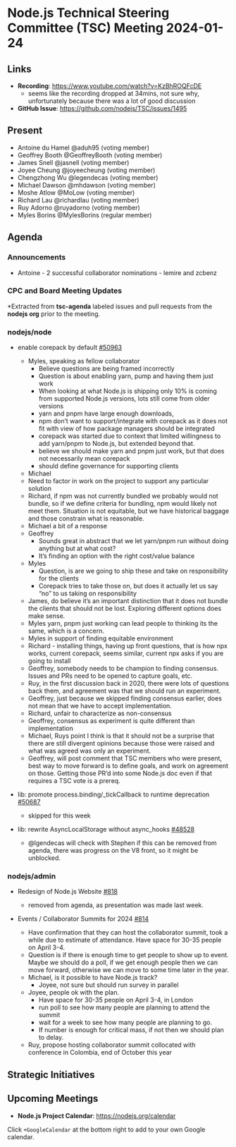 # Node.js Technical Steering Committee (TSC) Meeting 2024-01-24

## Links

* **Recording**:  <https://www.youtube.com/watch?v=KzBhROQFcDE>
  * seems like the recording dropped at 34mins, not sure why, unfortunately because
    there was a lot of good discussion
* **GitHub Issue**: <https://github.com/nodejs/TSC/issues/1495>

## Present

* Antoine du Hamel @aduh95 (voting member)
* Geoffrey Booth @GeoffreyBooth (voting member)
* James Snell @jasnell (voting member)
* Joyee Cheung @joyeecheung (voting member)
* Chengzhong Wu @legendecas (voting member)
* Michael Dawson @mhdawson (voting member)
* Moshe Atlow @MoLow (voting member)
* Richard Lau @richardlau (voting member)
* Ruy Adorno @ruyadorno (voting member)
* Myles Borins @MylesBorins (regular member)

## Agenda

### Announcements

* Antoine - 2 successful collaborator nominations - lemire and zcbenz

### CPC and Board Meeting Updates

*Extracted from **tsc-agenda** labeled issues and pull requests from the **nodejs org** prior to the meeting.

### nodejs/node

* enable corepack by default [#50963](https://github.com/nodejs/node/issues/50963)
  * Myles, speaking as fellow collaborator
    * Believe questions are being framed incorrectly
    * Question is about enabling yarn, pump and having them just work
    * When looking at what Node.js is shipping only 10% is coming from supported Node.js
      versions, lots still come from older versions
    * yarn and pnpm have large enough downloads,
    * npm don’t want to support/integrate with corepack as it does not fit with view of how
      package managers should be integrated
    * corepack was started due to context that limited willingness to add yarn/pnpm to Node.js,
      but extended beyond that.
    * believe we should make yarn and pnpm just work, but that does not necessarily mean
      corepack
    * should define governance for supporting clients
  * Michael
  * Need to factor in work on the project to support any particular solution
  * Richard, if npm was not currently bundled we probably would not bundle, so if we define
     criteria for bundling, npm would likely not meet them. Situation is not equitable, but we have
     historical baggage and those constrain what is reasonable.
  * Michael a bit of a response
  * Geoffrey
    * Sounds great in abstract that we let yarn/pnpm run without doing anything but at what
      cost?
    * It’s finding an option with the right cost/value balance
  * Myles
    * Question, is are we going to ship these and take on responsibility for the clients
    * Corepack tries to take those on, but does it actually let us say “no” to us taking on
      responsibility
  * James, do believe it’s an important distinction that it does not bundle the clients that should
    not be lost. Exploring different options does make sense.
  * Myles yarn, pnpm just working can lead people to thinking its the same, which is a concern.
  * Myles in support of finding equitable environment
  * Richard - installing things, having up front questions, that is how npx works, current
    corepack, seems similar,  current npx asks if you are going to install
  * Geoffrey, somebody needs to be champion to finding consensus. Issues and PRs need to
    be opened to capture goals, etc.
  * Ruy, in the first discussion back in 2020, there were lots of questions back them, and
    agreement was that we should run an experiment.
  * Geoffrey, just because we skipped finding consensus earlier, does not mean that we have
    to accept implementation.
  * Richard, unfair to characterize as non-consensus
  * Geoffrey, consensus as experiment is quite different than implementation
  * Michael, Ruys point I think is that it should not be a surprise that there are still divergent
    opinions because those were raised and what was agreed was only an experiment.
  * Geoffrey, will post comment that TSC members who were present, best way to move
    forward is to define goals, and work on agreement on those. Getting those PR’d into some
    Node.js doc even if that requires a TSC vote is a prereq.

* lib: promote process.binding/_tickCallback to runtime deprecation [#50687](https://github.com/nodejs/node/pull/50687)
  * skipped for this week

* lib: rewrite AsyncLocalStorage without async_hooks [#48528](https://github.com/nodejs/node/pull/48528)
  * @lgendecas will check with Stephen if this can be removed from agenda, there was progress
    on the V8 front, so it might be unblocked.

### nodejs/admin

* Redesign of Node.js Website [#818](https://github.com/nodejs/admin/issues/818)
  * removed from agenda, as presentation was made last week.

* Events / Collaborator Summits for 2024 [#814](https://github.com/nodejs/admin/issues/814)
  * Have confirmation that they can host the collaborator summit, took a while due to estimate of
    attendance. Have space for 30-35 people on April 3-4.
  * Question is if there is enough time to get people to show up to event. Maybe we should do a
    poll, if we get enough people then we can move forward, otherwise we can move to some
    time later in the year.
  * Michael, is it possible to have Node.js track?
    * Joyee, not sure but should run survey in parallel
  * Joyee, people ok with the plan.
    * Have space for 30-35 people on April 3-4, in London
    * run poll to see how many people are planning to attend the summit
    * wait for a week to see how many people are planning to go.
    * If number is enough for critical mass, if not then we should plan to delay.
  * Ruy, propose hosting collaborator summit collocated with conference in Colombia, end of October this year

## Strategic Initiatives

## Upcoming Meetings

* **Node.js Project Calendar**: <https://nodejs.org/calendar>

Click `+GoogleCalendar` at the bottom right to add to your own Google calendar.
